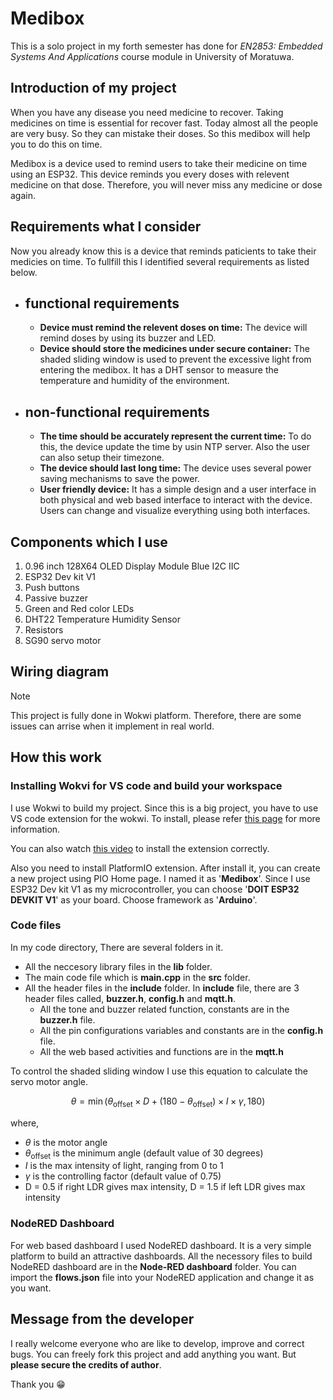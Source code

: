 # Medibox

This is a solo project in my forth semester has done for _EN2853: Embedded Systems And Applications_ course module in University of Moratuwa.

## Introduction of my project

When you have any disease you need medicine to recover. Taking medicines on time is essential for recover fast. Today almost all the people are very busy. So they can mistake their doses. So this medibox will help you to do this on time.

Medibox is a device used to remind users to take their medicine on time using an ESP32. This device reminds you every doses with relevent medicine on that dose. Therefore, you will never miss any medicine or dose again.

## Requirements what I consider

Now you already know this is a device that reminds paticients to take their medicies on time. To fullfill this I identified several requirements as listed below.

- ## functional requirements

  - **Device must remind the relevent doses on time:** The device will remind doses by using its buzzer and LED.
  - **Device should store the medicines under secure container:** The shaded sliding window is used to prevent the excessive light from entering the medibox. It has a DHT sensor to measure the temperature and humidity of the environment.

- ## non-functional requirements
  - **The time should be accurately represent the current time:** To do this, the device update the time by usin NTP server. Also the user can also setup their timezone.
  - **The device should last long time:** The device uses several power saving mechanisms to save the power.
  - **User friendly device:** It has a simple design and a user interface in both physical and web based interface to interact with the device. Users can change and visualize everything using both interfaces.

## Components which I use

1. 0.96 inch 128X64 OLED Display Module Blue I2C IIC
2. ESP32 Dev kit V1
3. Push buttons
4. Passive buzzer
5. Green and Red color LEDs
6. DHT22 Temperature Humidity Sensor
7. Resistors
8. SG90 servo motor

## Wiring diagram

> [!NOTE]
> This project is fully done in Wokwi platform. Therefore, there are some issues can arrise when it implement in real world.

## How this work

### Installing Wokvi for VS code and build your workspace

I use Wokwi to build my project. Since this is a big project, you have to use VS code extension for the wokwi. To install, please refer [this page](https://docs.wokwi.com/vscode/getting-started) for more information.

You can also watch [this video](https://www.youtube.com/watch?v=fUlAPdekVO0) to install the extension correctly.

Also you need to install PlatformIO extension. After install it, you can create a new project using PIO Home page. I named it as '**Medibox**'. Since I use ESP32 Dev kit V1 as my microcontroller, you can choose '**DOIT ESP32 DEVKIT V1**' as your board. Choose framework as '**Arduino**'.

### Code files

In my code directory, There are several folders in it.

- All the neccesory library files in the **lib** folder.
- The main code file which is **main.cpp** in the **src** folder.
- All the header files in the **include** folder. In **include** file, there are 3 header files called, **buzzer.h**, **config.h** and **mqtt.h**.
  - All the tone and buzzer related function, constants are in the **buzzer.h** file.
  - All the pin configurations variables and constants are in the **config.h** file.
  - All the web based activities and functions are in the **mqtt.h**

To control the shaded sliding window I use this equation to calculate the servo motor angle.

$$
\theta = \min\left( \theta_{\text{offset}} \times D + (180 − \theta_{\text{offset}}) \times I \times \gamma , 180 \right)
$$


where,
- $\theta$ is the motor angle
- $\theta$<sub>offset</sub> is the minimum angle (default value of 30 degrees)
- $I$ is the max intensity of light, ranging from 0 to 1
- $\gamma$ is the controlling factor (default value of 0.75)
- D = 0.5 if right LDR gives max intensity, D = 1.5 if left LDR gives max intensity

### NodeRED Dashboard
For web based dashboard I used NodeRED dashboard. It is a very simple platform to build an attractive dashboards. All the necessory files to build NodeRED dashboard are in the **Node-RED dashboard** folder. You can import the **flows.json** file into your NodeRED application and change it as you want.


## Message from the developer
I really welcome everyone who are like to develop, improve and correct bugs. You can freely fork this project and add anything you want. But **please secure the credits of author**.

Thank you :grin:
